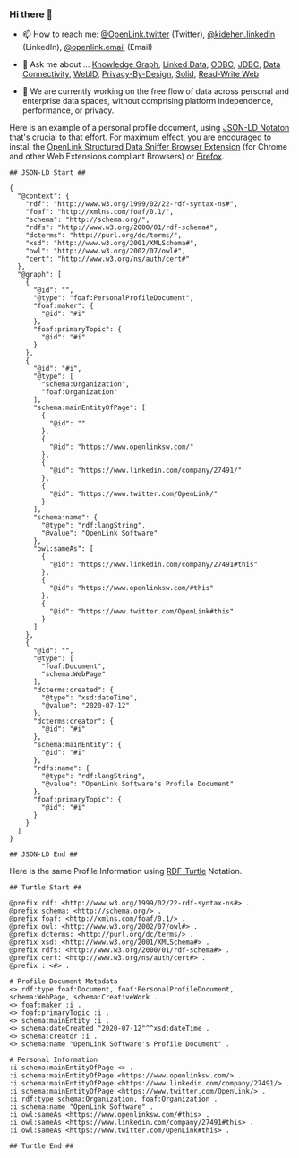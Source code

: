 
### Hi there 👋

<!--
**kidehen/kidehen** is a ✨ _special_ ✨ repository because its `README.md` (this file) appears on your GitHub profile.

Here are some ideas to get you started:

- 🔭 I’m currently working on ...
- 🌱 I’m currently learning ...
- 👯 I’m looking to collaborate on ...
- 🤔 I’m looking for help with ...
- 💬 Ask me about ...
- 📫 How to reach me: ...
- 😄 Pronouns: ...
- ⚡ Fun fact: ...
-->
- 📫 How to reach me: [@OpenLink.twitter](http://twitter.com/OpenLink#this) (Twitter), [@kidehen.linkedin](https://www.linkedin.com/company/27491#this) (LinkedIn), [@openlink.email](mailto:support@openlinksw.com) (Email)

- 💬 Ask me about ... [Knowledge Graph](https://twitter.com/hashtag/KnowledgeGraph), [Linked Data](https://twitter.com/hashtag/LinkedData), [ODBC](https://twitter.com/hashtag/ODBC), [JDBC](https://twitter.com/hashtag/JDBC), [Data Connectivity](https://twitter.com/hashtag/DataConnectivity), [WebID](https://twitter.com/hashtag/WebID), [Privacy-By-Design](https://twitter.com/hashtag/PrivacyByDesign), [Solid](https://twitter.com/hashtag/SolidHelps), [Read-Write Web](https://twitter.com/hashtag/RWW)

- 🔭 We are currently working on the free flow of data across personal and enterprise data spaces, without comprising platform independence, performance, or privacy. 

Here is an example of a personal profile document, using [JSON-LD Notaton](https://medium.com/@kidehen/simple-linked-data-deployment-tutorial-using-json-ld-notation-3e753a5d44a3) that's crucial to that effort. For maximum effect, you are encouraged to install the [OpenLink Structured Data Sniffer Browser Extension](https://chrome.google.com/webstore/detail/openlink-structured-data/egdaiaihbdoiibopledjahjaihbmjhdj?hl=en) (for Chrome and other Web Extensions compliant Browsers) or [Firefox](https://addons.mozilla.org/en-US/firefox/addon/openlink-structured-data-sniff/). 

```
## JSON-LD Start ##

{
  "@context": {
    "rdf": "http://www.w3.org/1999/02/22-rdf-syntax-ns#",
    "foaf": "http://xmlns.com/foaf/0.1/",
    "schema": "http://schema.org/",
    "rdfs": "http://www.w3.org/2000/01/rdf-schema#",
    "dcterms": "http://purl.org/dc/terms/",
    "xsd": "http://www.w3.org/2001/XMLSchema#",
    "owl": "http://www.w3.org/2002/07/owl#",
    "cert": "http://www.w3.org/ns/auth/cert#"
  },
  "@graph": [
    {
      "@id": "",
      "@type": "foaf:PersonalProfileDocument",
      "foaf:maker": {
        "@id": "#i"
      },
      "foaf:primaryTopic": {
        "@id": "#i"
      }
    },
    {
      "@id": "#i",
      "@type": [
        "schema:Organization",
        "foaf:Organization"
      ],
      "schema:mainEntityOfPage": [
        {
          "@id": ""
        },
        {
          "@id": "https://www.openlinksw.com/"
        },
        {
          "@id": "https://www.linkedin.com/company/27491/"
        },
        {
          "@id": "https://www.twitter.com/OpenLink/"
        }
      ],
      "schema:name": {
        "@type": "rdf:langString",
        "@value": "OpenLink Software"
      },
      "owl:sameAs": [
        {
          "@id": "https://www.linkedin.com/company/27491#this"
        },
        {
          "@id": "https://www.openlinksw.com/#this"
        },
        {
          "@id": "https://www.twitter.com/OpenLink#this"
        }
      ]
    },
    {
      "@id": "",
      "@type": [
        "foaf:Document",
        "schema:WebPage"
      ],
      "dcterms:created": {
        "@type": "xsd:dateTime",
        "@value": "2020-07-12"
      },
      "dcterms:creator": {
        "@id": "#i"
      },
      "schema:mainEntity": {
        "@id": "#i"
      },
      "rdfs:name": {
        "@type": "rdf:langString",
        "@value": "OpenLink Software's Profile Document"
      },
      "foaf:primaryTopic": {
        "@id": "#i"
      }
    }
  ]
}

## JSON-LD End ##

```

Here is the same Profile Information using [RDF-Turtle](https://medium.com/openlink-software-blog/simple-linked-data-deployment-tutorial-a532e568c82f) Notation. 

```
## Turtle Start ##

@prefix rdf: <http://www.w3.org/1999/02/22-rdf-syntax-ns#> .
@prefix schema: <http://schema.org/> .
@prefix foaf: <http://xmlns.com/foaf/0.1/> .
@prefix owl: <http://www.w3.org/2002/07/owl#> .
@prefix dcterms: <http://purl.org/dc/terms/> .
@prefix xsd: <http://www.w3.org/2001/XMLSchema#> .
@prefix rdfs: <http://www.w3.org/2000/01/rdf-schema#> .
@prefix cert: <http://www.w3.org/ns/auth/cert#> . 
@prefix : <#> . 

# Profile Document Metadata
<> rdf:type foaf:Document, foaf:PersonalProfileDocument, schema:WebPage, schema:CreativeWork .
<> foaf:maker :i .
<> foaf:primaryTopic :i .
<> schema:mainEntity :i .
<> schema:dateCreated "2020-07-12"^^xsd:dateTime .
<> schema:creator :i .
<> schema:name "OpenLink Software's Profile Document" .

# Personal Information 
:i schema:mainEntityOfPage <> .
:i schema:mainEntityOfPage <https://www.openlinksw.com/> .
:i schema:mainEntityOfPage <https://www.linkedin.com/company/27491/> .
:i schema:mainEntityOfPage <https://www.twitter.com/OpenLink/> .
:i rdf:type schema:Organization, foaf:Organization .
:i schema:name "OpenLink Software" .
:i owl:sameAs <https://www.openlinksw.com/#this> .
:i owl:sameAs <https://www.linkedin.com/company/27491#this> .
:i owl:sameAs <https://www.twitter.com/OpenLink#this> .

## Turtle End ##
```
